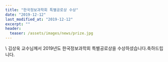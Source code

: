 ```yaml
---
title: "한국정보과학회 특별공로상 수상"
date: "2019-12-12"
last_modified_at: "2019-12-12"
excerpt: ""
header:
  teaser: /assets/images/news/prize.jpg
---
```

\\
김상욱 교수님께서 2019년도 한국정보과학회 특별공로상을 수상하셨습니다.축하드립니다.